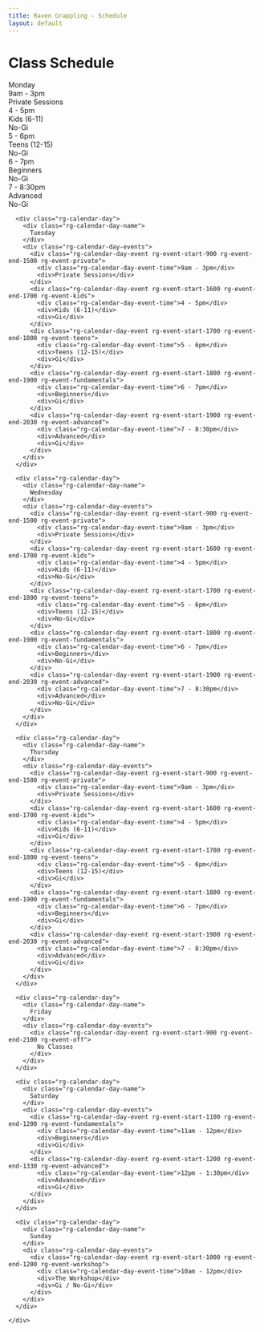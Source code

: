 ```yaml
---
title: Raven Grappling - Schedule
layout: default
---
```


<div class="container py-5 px-4 p-lg-5">
  <h1 class="text-center fw-bold text-uppercase">Class Schedule</h1>

  <div class="rg-calendar">
    <div class="rg-calendar-days">
      <div class="rg-calendar-day">
        <div class="rg-calendar-day-name">
          Monday
        </div>
        <div class="rg-calendar-day-events">
          <div class="rg-calendar-day-event rg-event-start-900 rg-event-end-1500 rg-event-private">
            <div class="rg-calendar-day-event-time">9am - 3pm</div>
            <div>Private Sessions</div>
          </div>
          <div class="rg-calendar-day-event rg-event-start-1600 rg-event-end-1700 rg-event-kids">
            <div class="rg-calendar-day-event-time">4 - 5pm</div>
            <div>Kids (6-11)</div>
            <div>No-Gi</div>
          </div>
          <div class="rg-calendar-day-event rg-event-start-1700 rg-event-end-1800 rg-event-teens">
            <div class="rg-calendar-day-event-time">5 - 6pm</div>
            <div>Teens (12-15)</div>
            <div>No-Gi</div>
          </div>
          <div class="rg-calendar-day-event rg-event-start-1800 rg-event-end-1900 rg-event-fundamentals">
            <div class="rg-calendar-day-event-time">6 - 7pm</div>
            <div>Beginners</div>
            <div>No-Gi</div>
          </div>
          <div class="rg-calendar-day-event rg-event-start-1900 rg-event-end-2030 rg-event-advanced">
            <div class="rg-calendar-day-event-time">7 - 8:30pm</div>
            <div>Advanced</div>
            <div>No-Gi</div>
          </div>
        </div>
      </div>
      
      <div class="rg-calendar-day">
        <div class="rg-calendar-day-name">
          Tuesday
        </div>
        <div class="rg-calendar-day-events">
          <div class="rg-calendar-day-event rg-event-start-900 rg-event-end-1500 rg-event-private">
            <div class="rg-calendar-day-event-time">9am - 3pm</div>
            <div>Private Sessions</div>
          </div>
          <div class="rg-calendar-day-event rg-event-start-1600 rg-event-end-1700 rg-event-kids">
            <div class="rg-calendar-day-event-time">4 - 5pm</div>
            <div>Kids (6-11)</div>
            <div>Gi</div>
          </div>
          <div class="rg-calendar-day-event rg-event-start-1700 rg-event-end-1800 rg-event-teens">
            <div class="rg-calendar-day-event-time">5 - 6pm</div>
            <div>Teens (12-15)</div>
            <div>Gi</div>
          </div>
          <div class="rg-calendar-day-event rg-event-start-1800 rg-event-end-1900 rg-event-fundamentals">
            <div class="rg-calendar-day-event-time">6 - 7pm</div>
            <div>Beginners</div>
            <div>Gi</div>
          </div>
          <div class="rg-calendar-day-event rg-event-start-1900 rg-event-end-2030 rg-event-advanced">
            <div class="rg-calendar-day-event-time">7 - 8:30pm</div>
            <div>Advanced</div>
            <div>Gi</div>
          </div>
        </div>
      </div>

      <div class="rg-calendar-day">
        <div class="rg-calendar-day-name">
          Wednesday
        </div>
        <div class="rg-calendar-day-events">
          <div class="rg-calendar-day-event rg-event-start-900 rg-event-end-1500 rg-event-private">
            <div class="rg-calendar-day-event-time">9am - 3pm</div>
            <div>Private Sessions</div>
          </div>
          <div class="rg-calendar-day-event rg-event-start-1600 rg-event-end-1700 rg-event-kids">
            <div class="rg-calendar-day-event-time">4 - 5pm</div>
            <div>Kids (6-11)</div>
            <div>No-Gi</div>
          </div>
          <div class="rg-calendar-day-event rg-event-start-1700 rg-event-end-1800 rg-event-teens">
            <div class="rg-calendar-day-event-time">5 - 6pm</div>
            <div>Teens (12-15)</div>
            <div>No-Gi</div>
          </div>
          <div class="rg-calendar-day-event rg-event-start-1800 rg-event-end-1900 rg-event-fundamentals">
            <div class="rg-calendar-day-event-time">6 - 7pm</div>
            <div>Beginners</div>
            <div>No-Gi</div>
          </div>
          <div class="rg-calendar-day-event rg-event-start-1900 rg-event-end-2030 rg-event-advanced">
            <div class="rg-calendar-day-event-time">7 - 8:30pm</div>
            <div>Advanced</div>
            <div>No-Gi</div>
          </div>
        </div>
      </div>

      <div class="rg-calendar-day">
        <div class="rg-calendar-day-name">
          Thursday
        </div>
        <div class="rg-calendar-day-events">
          <div class="rg-calendar-day-event rg-event-start-900 rg-event-end-1500 rg-event-private">
            <div class="rg-calendar-day-event-time">9am - 3pm</div>
            <div>Private Sessions</div>
          </div>
          <div class="rg-calendar-day-event rg-event-start-1600 rg-event-end-1700 rg-event-kids">
            <div class="rg-calendar-day-event-time">4 - 5pm</div>
            <div>Kids (6-11)</div>
            <div>Gi</div>
          </div>
          <div class="rg-calendar-day-event rg-event-start-1700 rg-event-end-1800 rg-event-teens">
            <div class="rg-calendar-day-event-time">5 - 6pm</div>
            <div>Teens (12-15)</div>
            <div>Gi</div>
          </div>
          <div class="rg-calendar-day-event rg-event-start-1800 rg-event-end-1900 rg-event-fundamentals">
            <div class="rg-calendar-day-event-time">6 - 7pm</div>
            <div>Beginners</div>
            <div>Gi</div>
          </div>
          <div class="rg-calendar-day-event rg-event-start-1900 rg-event-end-2030 rg-event-advanced">
            <div class="rg-calendar-day-event-time">7 - 8:30pm</div>
            <div>Advanced</div>
            <div>Gi</div>
          </div>
        </div>
      </div>

      <div class="rg-calendar-day">
        <div class="rg-calendar-day-name">
          Friday
        </div>
        <div class="rg-calendar-day-events">
          <div class="rg-calendar-day-event rg-event-start-900 rg-event-end-2100 rg-event-off">
            No Classes
          </div>
        </div>
      </div>

      <div class="rg-calendar-day">
        <div class="rg-calendar-day-name">
          Saturday
        </div>
        <div class="rg-calendar-day-events">
          <div class="rg-calendar-day-event rg-event-start-1100 rg-event-end-1200 rg-event-fundamentals">
            <div class="rg-calendar-day-event-time">11am - 12pm</div>
            <div>Beginners</div>
            <div>Gi</div>
          </div>
          <div class="rg-calendar-day-event rg-event-start-1200 rg-event-end-1330 rg-event-advanced">
            <div class="rg-calendar-day-event-time">12pm - 1:30pm</div>
            <div>Advanced</div>
            <div>Gi</div>
          </div>
        </div>
      </div>

      <div class="rg-calendar-day">
        <div class="rg-calendar-day-name">
          Sunday
        </div>
        <div class="rg-calendar-day-events">
          <div class="rg-calendar-day-event rg-event-start-1000 rg-event-end-1200 rg-event-workshop">
            <div class="rg-calendar-day-event-time">10am - 12pm</div>
            <div>The Workshop</div>
            <div>Gi / No-Gi</div>
          </div>
        </div>
      </div>

    </div>
  </div>

</div>
